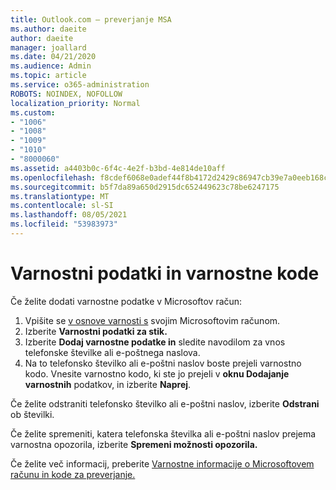 ```yaml
---
title: Outlook.com – preverjanje MSA
ms.author: daeite
author: daeite
manager: joallard
ms.date: 04/21/2020
ms.audience: Admin
ms.topic: article
ms.service: o365-administration
ROBOTS: NOINDEX, NOFOLLOW
localization_priority: Normal
ms.custom:
- "1006"
- "1008"
- "1009"
- "1010"
- "8000060"
ms.assetid: a4403b0c-6f4c-4e2f-b3bd-4e814de10aff
ms.openlocfilehash: f8cdef6068e0adef44f8b4172d2429c86947cb39e7a0eeb168ca6b4400e8b585
ms.sourcegitcommit: b5f7da89a650d2915dc652449623c78be6247175
ms.translationtype: MT
ms.contentlocale: sl-SI
ms.lasthandoff: 08/05/2021
ms.locfileid: "53983973"
---
```

# <a name="security-info-and-security-codes"></a>Varnostni podatki in varnostne kode

Če želite dodati varnostne podatke v Microsoftov račun:

1. Vpišite se [v osnove varnosti s](https://account.microsoft.com/security) svojim Microsoftovim računom.
1. Izberite **Varnostni podatki za stik.**
1. Izberite **Dodaj varnostne podatke in** sledite navodilom za vnos telefonske številke ali e-poštnega naslova.
1. Na to telefonsko številko ali e-poštni naslov boste prejeli varnostno kodo. Vnesite varnostno kodo, ki ste jo prejeli v **oknu Dodajanje varnostnih** podatkov, in izberite **Naprej**.

Če želite odstraniti telefonsko številko ali e-poštni naslov, izberite **Odstrani** ob številki.

Če želite spremeniti, katera telefonska številka ali e-poštni naslov prejema varnostna opozorila, izberite **Spremeni možnosti opozorila.**

Če želite več informacij, preberite [Varnostne informacije o Microsoftovem računu in kode za preverjanje.](https://support.microsoft.com/help/12428/)